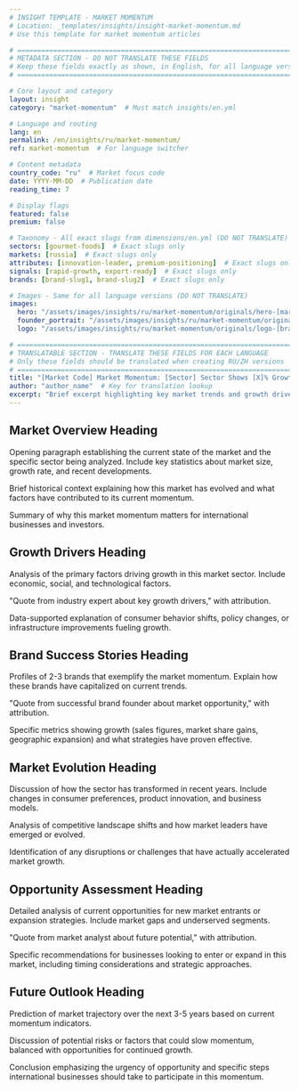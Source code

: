 ```yaml
---
# INSIGHT TEMPLATE - MARKET MOMENTUM
# Location: _templates/insights/insight-market-momentum.md
# Use this template for market momentum articles

# ============================================================================
# METADATA SECTION - DO NOT TRANSLATE THESE FIELDS
# Keep these fields exactly as shown, in English, for all language versions
# ============================================================================

# Core layout and category
layout: insight
category: "market-momentum"  # Must match insights/en.yml

# Language and routing
lang: en
permalink: /en/insights/ru/market-momentum/
ref: market-momentum  # For language switcher

# Content metadata
country_code: "ru"  # Market focus code
date: YYYY-MM-DD  # Publication date
reading_time: 7

# Display flags
featured: false
premium: false

# Taxonomy - All exact slugs from dimensions/en.yml (DO NOT TRANSLATE)
sectors: [gourmet-foods]  # Exact slugs only
markets: [russia]  # Exact slugs only
attributes: [innovation-leader, premium-positioning]  # Exact slugs only
signals: [rapid-growth, export-ready]  # Exact slugs only
brands: [brand-slug1, brand-slug2]  # Exact slugs only

# Images - Same for all language versions (DO NOT TRANSLATE)
images:
  hero: "/assets/images/insights/ru/market-momentum/originals/hero-[market-scene].jpg"
  founder_portrait: "/assets/images/insights/ru/market-momentum/originals/founder-portrait-[name].jpg"  # Optional
  logo: "/assets/images/insights/ru/market-momentum/originals/logo-[brand-name].png"  # Optional

# ============================================================================
# TRANSLATABLE SECTION - TRANSLATE THESE FIELDS FOR EACH LANGUAGE
# Only these fields should be translated when creating RU/ZH versions
# ============================================================================
title: "[Market Code] Market Momentum: [Sector] Sector Shows [X]% Growth"
author: "author_name"  # Key for translation lookup
excerpt: "Brief excerpt highlighting key market trends and growth drivers (1-2 sentences)"
---
```


## Market Overview Heading

Opening paragraph establishing the current state of the market and the specific sector being analyzed. Include key statistics about market size, growth rate, and recent developments.

Brief historical context explaining how this market has evolved and what factors have contributed to its current momentum.

Summary of why this market momentum matters for international businesses and investors.

## Growth Drivers Heading

Analysis of the primary factors driving growth in this market sector. Include economic, social, and technological factors.

"Quote from industry expert about key growth drivers," with attribution.

Data-supported explanation of consumer behavior shifts, policy changes, or infrastructure improvements fueling growth.

## Brand Success Stories Heading

Profiles of 2-3 brands that exemplify the market momentum. Explain how these brands have capitalized on current trends.

"Quote from successful brand founder about market opportunity," with attribution.

Specific metrics showing growth (sales figures, market share gains, geographic expansion) and what strategies have proven effective.

## Market Evolution Heading

Discussion of how the sector has transformed in recent years. Include changes in consumer preferences, product innovation, and business models.

Analysis of competitive landscape shifts and how market leaders have emerged or evolved.

Identification of any disruptions or challenges that have actually accelerated market growth.

## Opportunity Assessment Heading

Detailed analysis of current opportunities for new market entrants or expansion strategies. Include market gaps and underserved segments.

"Quote from market analyst about future potential," with attribution.

Specific recommendations for businesses looking to enter or expand in this market, including timing considerations and strategic approaches.

## Future Outlook Heading

Prediction of market trajectory over the next 3-5 years based on current momentum indicators.

Discussion of potential risks or factors that could slow momentum, balanced with opportunities for continued growth.

Conclusion emphasizing the urgency of opportunity and specific steps international businesses should take to participate in this momentum.